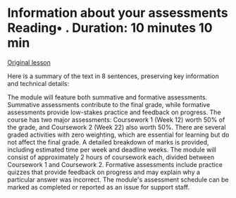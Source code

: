 # Information about your assessments Reading• . Duration: 10 minutes 10 min

[Original lesson](https://www.coursera.org/learn/uol-introduction-to-programming-1/supplement/OMvb7/information-about-your-assessments)

Here is a summary of the text in 8 sentences, preserving key information and technical details:

The module will feature both summative and formative assessments. Summative assessments contribute to the final grade, while formative assessments provide low-stakes practice and feedback on progress. The course has two major assessments: Coursework 1 (Week 12) worth 50% of the grade, and Coursework 2 (Week 22) also worth 50%. There are several graded activities with zero weighting, which are essential for learning but do not affect the final grade. A detailed breakdown of marks is provided, including estimated time per week and deadline weeks. The module will consist of approximately 2 hours of coursework each, divided between Coursework 1 and Coursework 2. Formative assessments include practice quizzes that provide feedback on progress and may explain why a particular answer was incorrect. The module's assessment schedule can be marked as completed or reported as an issue for support staff.

